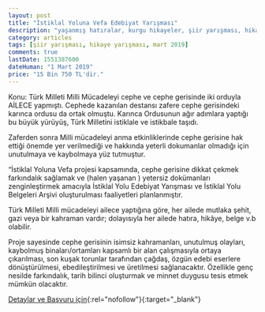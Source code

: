 ```yaml
---
layout: post
title: "İstiklal Yoluna Vefa Edebiyat Yarışması"
description: "yaşanmış hatıralar, kurgu hikayeler, şiir yarışması, hikaye yarışması, öykü yarışması, 2019, istiklal yolu"
category: articles
tags: [şiir yarışması, hikaye yarışması, mart 2019]
comments: true
lastDate: 1551387600
dateHuman: "1 Mart 2019"
price: "15 Bin 750 TL'dir."
---
```


Konu:
Türk Milleti Milli Mücadeleyi cephe ve cephe gerisinde iki orduyla AİLECE yapmıştı. Cephede kazanılan destansı zafere cephe gerisindeki karınca ordusu da ortak olmuştu.  Karınca Ordusunun ağır adımlara yaptığı bu büyük yürüyüş, Türk Milletini istiklale ve istikbale taşıdı.

Zaferden sonra Milli mücadeleyi anma etkinliklerinde cephe gerisine hak ettiği önemde yer verilmediği ve hakkında yeterli dokumanlar olmadığı için unutulmaya ve kaybolmaya yüz tutmuştur.

“İstiklal Yoluna Vefa projesi kapsamında, cephe gerisine dikkat çekmek farkındalık sağlamak ve (halen yaşanan )  yetersiz  dokümanları zenginleştirmek   amacıyla İstiklal Yolu Edebiyat Yarışması ve İstiklal Yolu Belgeleri Arşivi oluşturulması faaliyetleri planlanmıştır.

Türk Milleti Milli mücadeleyi ailece yaptığına göre, her ailede mutlaka şehit, gazi veya bir kahraman vardır; dolayısıyla her ailede hatıra, hikâye,  belge v.b   olabilir.

Proje sayesinde cephe gerisinin isimsiz kahramanları, unutulmuş olayları, kaybolmuş binaları/ortamları kapsamlı bir alan çalışmasıyla ortaya çıkarılması, son kuşak torunlar tarafından çağdaş, özgün edebi eserlere dönüştürülmesi, ebedileştirilmesi ve üretilmesi sağlanacaktır.  Özellikle genç nesilde farkındalık, tarih bilinci oluşturmak ve minnet duygusu tesis etmek mümkün olacaktır.


[Detaylar ve Başvuru için](http://prosds.istiklalyolu.com/sartname-2/sartname/?utm_source=edebiyatyarismalari.com&utm_medium=affiliate){:rel="nofollow"}{:target="_blank"}